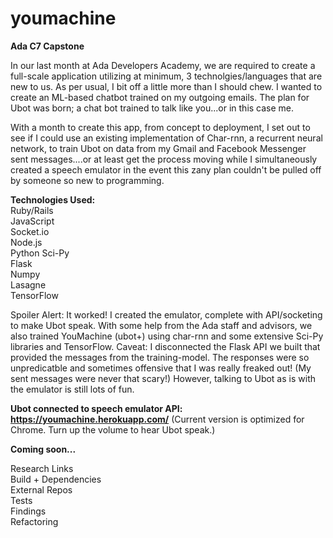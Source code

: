 # youmachine
**Ada C7 Capstone**     

In our last month at Ada Developers Academy, we are required to create a full-scale application utilizing at minimum, 3 technolgies/languages that are new to us. As per usual, I bit off a little more than I should chew. I wanted to create an ML-based chatbot trained on my outgoing emails. The plan for Ubot was born; a chat bot trained to talk like you...or in this case me.     

With a month to create this app, from concept to deployment, I set out to see if I could use an existing implementation of Char-rnn, a recurrent neural network, to train Ubot on data from my Gmail and Facebook Messenger sent messages....or at least get the process moving while I simultaneously created a speech emulator in the event this zany plan couldn't be pulled off by someone so new to programming.   

**Technologies Used:**  
Ruby/Rails  
JavaScript  
Socket.io  
Node.js  
Python
Sci-Py  
Flask  
Numpy  
Lasagne  
TensorFlow  

Spoiler Alert: It worked! I created the emulator, complete with API/socketing to make Ubot speak. With some help from the Ada staff and advisors, we also trained YouMachine (ubot+) using char-rnn and some extensive Sci-Py libraries and TensorFlow. 
Caveat: I disconnected the Flask API we built that provided the messages from the training-model. The responses were so unpredicatble and sometimes offensive that I was really freaked out! (My sent messages were never that scary!) However, talking to Ubot as is with the emulator is still lots of fun.

**Ubot connected to speech emulator API: https://youmachine.herokuapp.com/**  (Current version is optimized for Chrome. Turn up the volume to hear Ubot speak.)

**Coming soon...**

Research Links  
Build + Dependencies  
External Repos  
Tests  
Findings  
Refactoring  


